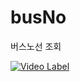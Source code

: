 # busNo
버스노선 조회

[![Video Label](http://img.youtube.com/vi/dOdjXiuLGmM/0.jpg)](https://youtu.be/dOdjXiuLGmM)

